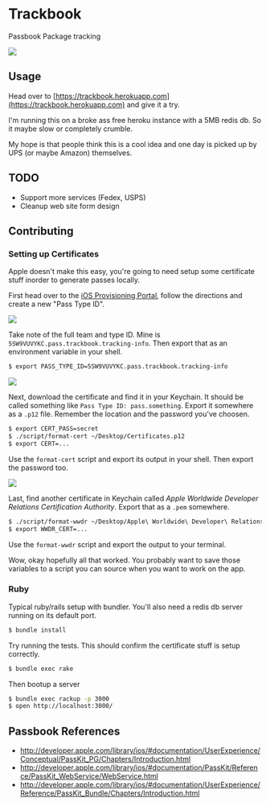 # Trackbook

Passbook Package tracking

![](http://i.imgur.com/4LlO6.png)

## Usage

Head over to
[https://trackbook.herokuapp.com](https://trackbook.herokuapp.com) and
give it a try.

I'm running this on a broke ass free heroku instance with a 5MB redis
db. So it maybe slow or completely crumble.

My hope is that people think this is a cool idea and one day is picked
up by UPS (or maybe Amazon) themselves.

## TODO

* Support more services (Fedex, USPS)
* Cleanup web site form design

## Contributing

### Setting up Certificates

Apple doesn't make this easy, you're going to need setup some
certificate stuff inorder to generate passes locally.

First head over to the [iOS Provisioning Portal](https://developer.apple.com/ios/manage/overview/index.action),
follow the directions and create a new "Pass Type ID".

![](http://i.imgur.com/tPkAE.png)

Take note of the full team and type ID. Mine is
`5SW9VUVYKC.pass.trackbook.tracking-info`. Then export that as an
environment variable in your shell.

``` sh
$ export PASS_TYPE_ID=5SW9VUVYKC.pass.trackbook.tracking-info
```

![](http://i.imgur.com/0yf26.png)

Next, download the certificate and find it in your Keychain. It should
be called something like `Pass Type ID: pass.something`. Export it
somewhere as a `.p12` file. Remember
the location and the password you've choosen.

``` sh
$ export CERT_PASS=secret
$ ./script/format-cert ~/Desktop/Certificates.p12
$ export CERT=...
```

Use the `format-cert` script and export its output in your shell. Then
export the password too.

![](http://i.imgur.com/i88Qk.png)

Last, find another certificate in Keychain called *Apple Worldwide
Developer Relations Certification Authority*. Export that as a `.pem`
somewhere.

``` sh
$ ./script/format-wwdr ~/Desktop/Apple\ Worldwide\ Developer\ Relations\ Certification\ Authority.pem
$ export WWDR_CERT=...
```

Use the `format-wwdr` script and export the output to your terminal.

Wow, okay hopefully all that worked. You probably want to save those
variables to a script you can source when you want to work on the app.

### Ruby

Typical ruby/rails setup with bundler. You'll also need a redis db
server running on its default port.

``` sh
$ bundle install
```

Try running the tests. This should confirm the certificate stuff is
setup correctly.

``` sh
$ bundle exec rake
```

Then bootup a server

``` sh
$ bundle exec rackup -p 3000
$ open http://localhost:3000/
```


## Passbook References

* http://developer.apple.com/library/ios/#documentation/UserExperience/Conceptual/PassKit_PG/Chapters/Introduction.html
* http://developer.apple.com/library/ios/#documentation/PassKit/Reference/PassKit_WebService/WebService.html
* http://developer.apple.com/library/ios/#documentation/UserExperience/Reference/PassKit_Bundle/Chapters/Introduction.html
